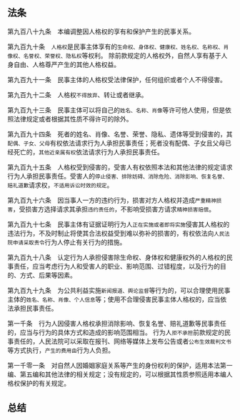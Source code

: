 ## 法条

第九百八十九条　本编调整因人格权的享有和保护产生的民事关系。

第九百九十条　`人格权`是民事主体享有的`生命权、身体权、健康权、姓名权、名称权、肖像权、名誉权、荣誉权、隐私权`等权利。
除前款规定的人格权外，自然人享有基于人身自由、人格尊严产生的其他人格权益。

第九百九十一条　民事主体的人格权受法律保护，任何组织或者个人不得侵害。

第九百九十二条　人格权`不得放弃`、转让或者继承。

第九百九十三条　民事主体可以将自己的`姓名、名称、肖像`等许可他人使用，但是依照法律规定或者根据其性质不得许可的除外。

第九百九十四条　死者的姓名、肖像、名誉、荣誉、隐私、遗体等受到侵害的，其`配偶、子女、父母`有权依法请求行为人承担民事责任；死者没有配偶、子女且父母已经死亡的，`其他近亲属有权`依法请求行为人承担民事责任。

第九百九十五条　人格权受到侵害的，受害人有权依照本法和其他法律的规定请求行为人承担民事责任。受害人的`停止侵害、排除妨碍、消除危险、消除影响、恢复名誉、赔礼道歉`请求权，`不适用诉讼时效的规定`。

第九百九十六条　因当事人一方的违约行为，损害对方人格权并造成`严重精神损害`，受损害方选择请求其承担`违约责任的`，不影响受损害方请求`精神损害赔偿`。

第九百九十七条　民事主体有证据证明行为人`正在实施或者即将实施`侵害其人格权的违法行为，不及时制止将使其合法权益受到难以弥补的损害的，有权依法向`人民法院申请采取责令`行为人停止有关行为的措施。

第九百九十八条　认定行为人承担侵害除生命权、身体权和健康权外的人格权的民事责任，应当考虑行为人和受害人的职业、影响范围、过错程度，以及行为的目的、方式、后果等因素。

第九百九十九条　为公共利益实施`新闻报道、舆论监督`等行为的，可以合理使用民事主体的`姓名、名称、肖像、个人信息`等；使用不合理侵害民事主体人格权的，应当依法承担民事责任。

第一千条　行为人因侵害人格权承担消除影响、恢复名誉、赔礼道歉等民事责任的，应当与行为的具体方式和造成的影响范围相当。
行为人`拒不承担`前款规定的民事责任的，人民法院可以采取在报刊、网络等媒体上发布公告或者`公布生效裁判文书`等方式执行，`产生的费用由`行为人负担。

第一千零一条　对自然人因婚姻家庭关系等产生的身份权利的保护，适用本法第一编、第五编和其他法律的相关规定；没有规定的，可以根据其性质参照适用本编人格权保护的有关规定。

## 总结

